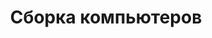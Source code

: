 ---
layout: services-list
title: Сборка компьютеров
listtitle: Сборка компьютеров под заказ
typePost: help-build
typeSection: help
breadcrumbs:
  - name: Услуги
    url: /services/
  - name: Компьютерная помощь
    url: /services/help/
breadcrumbCurrent: true
banner: /assets/images/upload/help_build.jpg
thumbnail: /assets/images/upload/help_build-icon.jpg
---